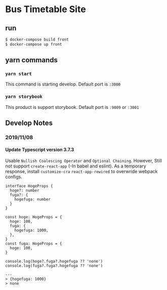 # Bus Timetable Site

## run

```bash
$ docker-compose build front
$ docker-compose up front
```

## yarn commands

### `yarn start`

This command is starting develop.
Default port is `:3000`

### `yarn storybook`

This product is support storybook.
Default port is `:9009` or `:3001`

## Develop Notes

### 2019/11/08

#### Update Typescript version 3.7.3

Usable `Nullish Coalescing Operator` and `Optional Chaining`.
However, Still not support `create-react-app` (-In babel and eslint).
As a temporary response, install `customize-cra` `react-app-rewired` to overwride webpack configs.

```ts:Sample Code
interface HogeProps {
  hoge?: number
  fuga?: {
    hogefuga: number
  }
}

const hoge: HogeProps = {
  hoge: 100,
  fuga: {
    hogefuga: 1000,
  },
}
const fuga: HogeProps = {
  hoge: 100,
}

console.log(hoge?.fuga?.hogefuga ?? 'none')
console.log(fuga?.fuga?.hogefuga ?? 'none')

---
> {hogefuga: 1000}
> none
```
